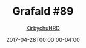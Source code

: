 ---
title: "Grafald #89"
type: "image"
date: 2017-04-28T00:00:00-04:00
draft: false
categories:
- comics
- collaborations
tags:
- grafald
image_path: "/projects/grafald/comics/img/2017/89.png"
alt_text: ""
is_subpage: true
author: "[KirbychuHRD](https://cohost.org/KirbychuHRD)"
---